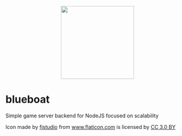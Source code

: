 
<div align='center'>
  <img width="200px" src='https://image.flaticon.com/icons/svg/947/947077.svg'>
</div>

# blueboat
Simple game server backend for NodeJS focused on scalability


<div>Icon made by <a href="https://www.flaticon.com/authors/fjstudio" title="fjstudio">fjstudio</a> from <a href="https://www.flaticon.com/" 			    title="Flaticon">www.flaticon.com</a> is licensed by <a href="http://creativecommons.org/licenses/by/3.0/" 			    title="Creative Commons BY 3.0" target="_blank">CC 3.0 BY</a></div>